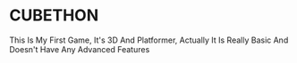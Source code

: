 # CUBETHON
This Is My First Game, It's 3D And Platformer, Actually It Is Really Basic And Doesn't Have Any Advanced Features

